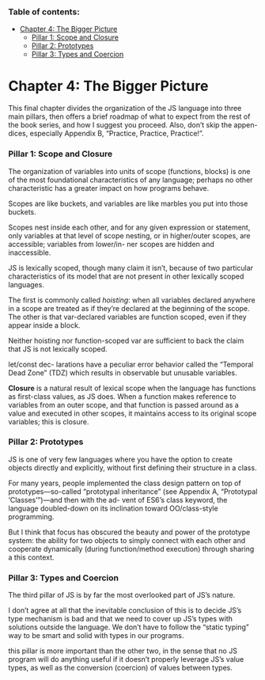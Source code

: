 ### Table of contents: <!-- omit in toc -->

- [Chapter 4: The Bigger Picture](#chapter-4-the-bigger-picture)
    - [Pillar 1: Scope and Closure](#pillar-1-scope-and-closure)
    - [Pillar 2: Prototypes](#pillar-2-prototypes)
    - [Pillar 3: Types and Coercion](#pillar-3-types-and-coercion)

# Chapter 4: The Bigger Picture

This final chapter divides the organization of the JS language into three main pillars, then offers a brief roadmap of what to expect from the rest of the book series, and how I suggest you proceed. Also, don’t skip the appen- dices, especially Appendix B, “Practice, Practice, Practice!”.

### Pillar 1: Scope and Closure

The organization of variables into units of scope (functions, blocks) is one of the most foundational characteristics of any language; perhaps no other characteristic has a greater impact on how programs behave.

Scopes are like buckets, and variables are like marbles you put into those buckets.

Scopes nest inside each other, and for any given expression or statement, only variables at that level of scope nesting, or in higher/outer scopes, are accessible; variables from lower/in- ner scopes are hidden and inaccessible.

JS is lexically scoped, though many claim it isn’t, because of two particular characteristics of its model that are not present in other lexically scoped languages.

The first is commonly called *hoisting*: when all variables declared anywhere in a scope are treated as if they’re declared at the beginning of the scope. The other is that var-declared variables are function scoped, even if they appear inside a block.

Neither hoisting nor function-scoped var are sufficient to back the claim that JS is not lexically scoped.

let/const dec- larations have a peculiar error behavior called the “Temporal Dead Zone” (TDZ) which results in observable but unusable variables.

**Closure** is a natural result of lexical scope when the language has functions as first-class values, as JS does. When a function makes reference to variables from an outer scope, and that function is passed around as a value and executed in other scopes, it maintains access to its original scope variables; this is closure.

### Pillar 2: Prototypes

JS is one of very few languages where you have the option to create objects directly and explicitly, without first defining their structure in a class.

For many years, people implemented the class design pattern on top of prototypes—so-called “prototypal inheritance” (see Appendix A, “Prototypal ‘Classes’”)—and then with the ad- vent of ES6’s class keyword, the language doubled-down on its inclination toward OO/class-style programming.

But I think that focus has obscured the beauty and power of the prototype system: the ability for two objects to simply connect with each other and cooperate dynamically (during function/method execution) through sharing a this context.

### Pillar 3: Types and Coercion

The third pillar of JS is by far the most overlooked part of JS’s nature.

I don’t agree at all that the inevitable conclusion of this is to decide JS’s type mechanism is bad and that we need to cover up JS’s types with solutions outside the language. We don’t have to follow the “static typing” way to be smart and solid with types in our programs.

this pillar is more important than the other two, in the sense that no JS program will do anything useful if it doesn’t properly leverage JS’s value types, as well as the conversion (coercion) of values between types.